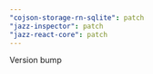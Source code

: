 ```yaml
---
"cojson-storage-rn-sqlite": patch
"jazz-inspector": patch
"jazz-react-core": patch
---
```


Version bump
